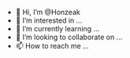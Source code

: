 - 👋 Hi, I’m @Honzeak
- 👀 I’m interested in ...
- 🌱 I’m currently learning ...
- 💞️ I’m looking to collaborate on ...
- 📫 How to reach me ...

<!---
Honzeak/Honzeak is a ✨ special ✨ repository because its `README.md` (this file) appears on your GitHub profile.
You can click the Preview link to take a look at your changes.
--->
